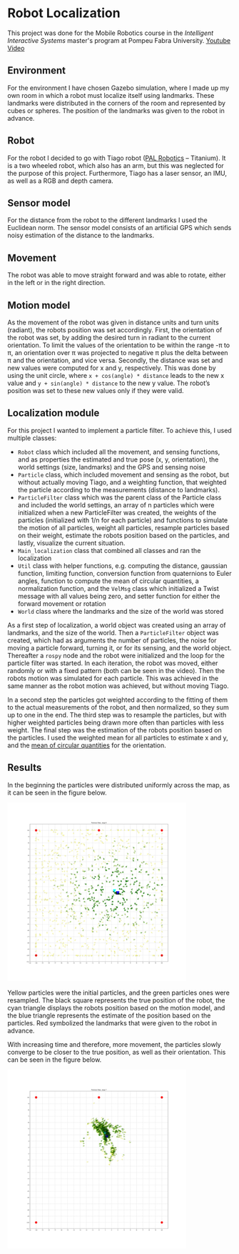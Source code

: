 # Robot Localization
This project was done for the Mobile Robotics course in the *Intelligent Interactive Systems* master's program at Pompeu Fabra University.
[Youtube Video](https://youtu.be/9XJN4wRFa5s)

## Environment

For the environment I have chosen Gazebo simulation, where I made up my own room in which a robot must localize itself using landmarks. These landmarks were distributed in the corners of the room and represented by cubes or spheres. The position of the landmarks was given to the robot in advance.

## Robot
For the robot I decided to go with Tiago robot ([PAL Robotics](https://pal-robotics.com/robots/tiago/) – Titanium). It is a two wheeled robot, which also has an arm, but this was neglected for the purpose of this project. Furthermore, Tiago has a laser sensor, an IMU, as well as a RGB and depth camera.

## Sensor model
For the distance from the robot to the different landmarks I used the Euclidean norm. The sensor model consists of an artificial GPS which sends noisy estimation of the distance to the landmarks.

## Movement
The robot was able to move straight forward and was able to rotate, either in the left or in the right direction.

## Motion model
As the movement of the robot was given in distance units and turn units (radiant), the robots position was set accordingly. First, the orientation of the robot was set, by adding the desired turn in radiant to the current orientation. To limit the values of the orientation to be within the range -π to π, an orientation over π was projected to negative π plus the delta between π and the orientation, and vice versa. Secondly, the distance was set and new values were computed for x and y, respectively. This was done by using the unit circle, where `x + cos(angle) * distance` leads to the new x value and `y + sin(angle) * distance` to the new y value. The robot’s position was set to these new values only if they were valid.

## Localization module
For this project I wanted to implement a particle filter. To achieve this, I used multiple
classes:
* `Robot` class which included all the movement, and sensing functions, and as properties the estimated and true pose (x, y, orientation), the world settings (size, landmarks) and the GPS and sensing noise
* `Particle` class, which included movement and sensing as the robot, but without actually moving Tiago, and a weighting function, that weighted the particle according to the measurements (distance to landmarks).
* `ParticleFilter` class which was the parent class of the Particle class and included the world settings, an array of n particles which were initialized when a new ParticleFilter was created, the weights of the particles (initialized with 1/n for each particle) and functions to simulate the motion of all particles, weight all particles, resample particles based on their weight, estimate the robots position based on the particles, and lastly, visualize the current situation.
* `Main_localization` class that combined all classes and ran the localization
* `Util` class with helper functions, e.g. computing the distance, gaussian function, limiting function, conversion function from quaternions to Euler angles, function to compute the mean of circular quantities, a normalization function, and the `VelMsg` class which initialized a Twist message with all values being zero, and setter function for either the forward movement or rotation
* `World` class where the landmarks and the size of the world was stored


As a first step of localization, a world object was created using an array of landmarks, and the size of the world. Then a `ParticleFilter` object was created, which had as arguments the number of particles, the noise for moving a particle forward, turning it, or for its sensing, and the world object. Thereafter a `rospy` node and the robot were initialized and the loop for the particle filter was started. In each iteration, the robot was moved, either randomly or with a fixed pattern (both can be seen in the video). Then the robots motion was simulated for each particle. This was achieved in the same manner as the robot motion was achieved, but without moving Tiago.

In a second step the particles got weighted according to the fitting of them to the actual measurements of the robot, and then normalized, so they sum up to one in the end. The third step was to resample the particles, but with higher weighted particles being drawn more often than particles with less weight. The final step was the estimation of the robots position based on the particles. I used the weighted mean for all particles to estimate x and y, and the [mean of circular quantities](https://en.wikipedia.org/wiki/Mean_of_circular_quantities) for the orientation.

## Results
In the beginning the particles were distributed uniformly across the map, as it can be seen in the figure below.

<img src='./data/10trials/figure_0.png' width="400" height="400">

Yellow particles were the initial particles, and the green particles ones were resampled. The black square represents the true position of the robot, the cyan triangle displays the robots position based on the motion model, and the blue triangle represents the estimate of the position based on the particles. Red symbolized the landmarks that were given to the robot in advance.

With increasing time and therefore, more movement, the particles slowly converge to be closer to the true position, as well as their orientation. This can be seen in the figure below.

<img src='./data/10trials/figure_7.png' width="400" height="400">
